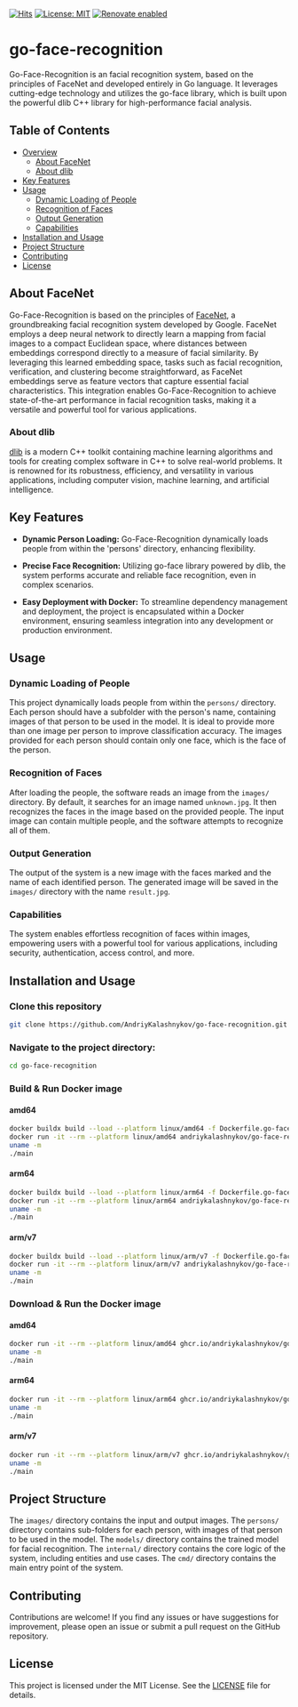 [![Hits](https://hits.sh/github.com/AndriyKalashnykov/go-face-recognition.svg?view=today-total&style=plastic)](https://hits.sh/github.com/AndriyKalashnykov/go-face-recognition/)
[![License: MIT](https://img.shields.io/badge/License-MIT-brightgreen.svg)](https://opensource.org/licenses/MIT)
[![Renovate enabled](https://img.shields.io/badge/renovate-enabled-brightgreen.svg)](https://app.renovatebot.com/dashboard#github/AndriyKalashnykov/go-face-recognition)
# go-face-recognition

Go-Face-Recognition is an facial recognition system, based on the principles of FaceNet and developed entirely in Go language. It leverages cutting-edge technology and utilizes the go-face library, which is built upon the powerful dlib C++ library for high-performance facial analysis.

## Table of Contents

- [Overview](#overview)
  - [About FaceNet](#about-facenet)
  - [About dlib](#about-dlib)
- [Key Features](#key-features)
- [Usage](#usage)
  - [Dynamic Loading of People](#dynamic-loading-of-people)
  - [Recognition of Faces](#recognition-of-faces)
  - [Output Generation](#output-generation)
  - [Capabilities](#capabilities)
- [Installation and Usage](#installation-and-usage)
- [Project Structure](#project-structure)
- [Contributing](#contributing)
- [License](#license)

## About FaceNet

Go-Face-Recognition is based on the principles of [FaceNet](https://arxiv.org/abs/1503.03832), a groundbreaking facial recognition system developed by Google. FaceNet employs a deep neural network to directly learn a mapping from facial images to a compact Euclidean space, where distances between embeddings correspond directly to a measure of facial similarity. By leveraging this learned embedding space, tasks such as facial recognition, verification, and clustering become straightforward, as FaceNet embeddings serve as feature vectors that capture essential facial characteristics. This integration enables Go-Face-Recognition to achieve state-of-the-art performance in facial recognition tasks, making it a versatile and powerful tool for various applications.

### About dlib

[dlib](http://dlib.net/) is a modern C++ toolkit containing machine learning algorithms and tools for creating complex software in C++ to solve real-world problems. It is renowned for its robustness, efficiency, and versatility in various applications, including computer vision, machine learning, and artificial intelligence.

## Key Features

- **Dynamic Person Loading:** Go-Face-Recognition dynamically loads people from within the 'persons' directory, enhancing flexibility.

- **Precise Face Recognition:** Utilizing go-face library powered by dlib, the system performs accurate and reliable face recognition, even in complex scenarios.

- **Easy Deployment with Docker:** To streamline dependency management and deployment, the project is encapsulated within a Docker environment, ensuring seamless integration into any development or production environment.

## Usage

### Dynamic Loading of People

This project dynamically loads people from within the `persons/` directory. Each person should have a subfolder with the person's name, containing images of that person to be used in the model. It is ideal to provide more than one image per person to improve classification accuracy. The images provided for each person should contain only one face, which is the face of the person.

### Recognition of Faces

After loading the people, the software reads an image from the `images/` directory. By default, it searches for an image named `unknown.jpg`. It then recognizes the faces in the image based on the provided people. The input image can contain multiple people, and the software attempts to recognize all of them.

### Output Generation

The output of the system is a new image with the faces marked and the name of each identified person. The generated image will be saved in the `images/` directory with the name `result.jpg`.

### Capabilities

The system enables effortless recognition of faces within images, empowering users with a powerful tool for various applications, including security, authentication, access control, and more.

## Installation and Usage

### Clone this repository

```bash
git clone https://github.com/AndriyKalashnykov/go-face-recognition.git
```

### Navigate to the project directory:

```bash
cd go-face-recognition
```

### Build & Run Docker image

#### amd64

```bash
docker buildx build --load --platform linux/amd64 -f Dockerfile.go-face --build-arg BUILDER_IMAGE=ghcr.io/andriykalashnykov/go-face:v0.0.1 -t andriykalashnykov/go-face-recognition:latest-go-face .
docker run -it --rm --platform linux/amd64 andriykalashnykov/go-face-recognition:latest-go-face /bin/sh
uname -m
./main
```

#### arm64

```bash
docker buildx build --load --platform linux/arm64 -f Dockerfile.go-face --build-arg BUILDER_IMAGE=ghcr.io/andriykalashnykov/go-face:v0.0.1 -t andriykalashnykov/go-face-recognition:latest-go-face .
docker run -it --rm --platform linux/arm64 andriykalashnykov/go-face-recognition:latest-go-face /bin/sh
uname -m
./main
```

#### arm/v7

```bash
docker buildx build --load --platform linux/arm/v7 -f Dockerfile.go-face --build-arg BUILDER_IMAGE=ghcr.io/andriykalashnykov/go-face:v0.0.1 -t andriykalashnykov/go-face-recognition:latest-go-face .
docker run -it --rm --platform linux/arm/v7 andriykalashnykov/go-face-recognition:latest-go-face /bin/sh
uname -m
./main
```

### Download & Run the Docker image

#### amd64
```bash
docker run -it --rm --platform linux/amd64 ghcr.io/andriykalashnykov/go-face-recognition:v0.0.1 /bin/sh
uname -m
./main
````

#### arm64
```bash
docker run -it --rm --platform linux/arm64 ghcr.io/andriykalashnykov/go-face-recognition:v0.0.1 /bin/sh
uname -m
./main
````

#### arm/v7
```bash
docker run -it --rm --platform linux/arm/v7 ghcr.io/andriykalashnykov/go-face-recognition:v0.0.1 /bin/sh
uname -m
./main
````

## Project Structure

The `images/` directory contains the input and output images. The `persons/` directory contains sub-folders for each person, with images of that person to be used in the model. The `models/` directory contains the trained model for facial recognition. The `internal/` directory contains the core logic of the system, including entities and use cases. The `cmd/` directory contains the main entry point of the system.

## Contributing

Contributions are welcome! If you find any issues or have suggestions for improvement, please open an issue or submit a pull request on the GitHub repository.

## License

This project is licensed under the MIT License. See the [LICENSE](LICENSE) file for details.
